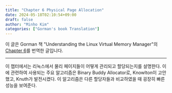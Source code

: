 ```yaml
---
title: "Chapter 6 Physical Page Allocation"
date: 2024-05-18T02:10:54+09:00
draft: false
author: "Minho Kim"
categories: ["Gorman's book Translation"]
---
```


이 글은 Gorman 책 "Understanding the Linux Virtual Memory Manager"의 [Chapter 6](https://www.kernel.org/doc/gorman/html/understand/understand009.html)를 번역한 글입니다.

---

이 챕터에서는 리눅스에서 물리 페이지들이 어떻게 관리되고 할당되는지를 설명한다. 이에 관련하여 사용되는 주요 알고리즘은 Binary Buddy Allocator로, Knowlton이 고안했고, Knuth가 발전시켰다. 이 알고리즘은 다른 할당자들과 비교하였을 때 굉장히 빠른 성능을 보여준다.


